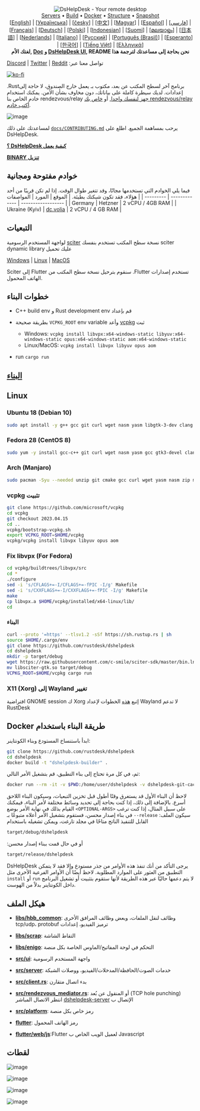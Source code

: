 <p align="center">
  <img src="../res/logo-header.svg" alt="DsHelpDesk - Your remote desktop"><br>
  <a href="#free-public-servers">Servers</a> •
  <a href="#raw-steps-to-build">Build</a> •
  <a href="#how-to-build-with-docker">Docker</a> •
  <a href="#file-structure">Structure</a> •
  <a href="#snapshot">Snapshot</a><br>
  [<a href="../README.md">English</a>] | [<a href="README-UA.md">Українська</a>] | [<a href="README-CS.md">česky</a>] | [<a href="README-ZH.md">中文</a>] | [<a href="README-HU.md">Magyar</a>] | [<a href="README-ES.md">Español</a>] | [<a href="README-FA.md">فارسی</a>] | [<a href="README-FR.md">Français</a>] | [<a href="README-DE.md">Deutsch</a>] | [<a href="README-PL.md">Polski</a>] | [<a href="README-ID.md">Indonesian</a>] | [<a href="README-FI.md">Suomi</a>] | [<a href="README-ML.md">മലയാളം</a>] | [<a href="README-JP.md">日本語</a>] | [<a href="README-NL.md">Nederlands</a>] | [<a href="README-IT.md">Italiano</a>] | [<a href="README-RU.md">Русский</a>] | [<a href="README-PTBR.md">Português (Brasil)</a>] | [<a href="README-EO.md">Esperanto</a>] | [<a href="README-KR.md">한국어</a>] | [<a href="README-VN.md">Tiếng Việt</a>] | [<a href="README-GR.md">Ελληνικά</a>]<br>
  <b>  لغتك الأم,  <a href="https://github.com/rustdesk/doc.dshelpdesk.com">Doc</a> و <a href="https://github.com/rustdesk/dshelpdesk/tree/master/src/lang">DsHelpDesk UI</a>, README نحن بحاجة إلى مساعدتك لترجمة هذا </b>
</p>

[Discord](https://discord.gg/nDceKgxnkV) | [Twitter](https://twitter.com/dshelpdesk) | [Reddit](https://www.reddit.com/r/dshelpdesk) :تواصل معنا عبر

[![ko-fi](https://ko-fi.com/img/githubbutton_sm.svg)](https://ko-fi.com/I2I04VU09)

.Rustبرنامج آخر لسطح المكتب عن بعد، مكتوب بـ
يعمل خارج الصندوق، لا حاجة إلى إعدادات. لديك سيطرة كاملة على بياناتك، دون مخاوف بشأن الأمن. يمكنك استخدام خادم
  الخاص بنا rendezvous/relay
[جهز لنفسك واحدا](https://dshelpdesk.com/server), أو
[خاص بك rendezvous/relay أكتب خادم](https://github.com/rustdesk/dshelpdesk-server-demo).

![image](https://user-images.githubusercontent.com/71636191/171661982-430285f0-2e12-4b1d-9957-4a58e375304d.png)

لمساعدتك على ذلك [`docs/CONTRIBUTING.md`](CONTRIBUTING.md) يرحب بمساهمة الجميع. اطلع على  DsHelpDesk.

[**؟ DsHelpDesk كيفية يعمل**](https://github.com/rustdesk/dshelpdesk/wiki/How-does-DsHelpDesk-work%3F)

[**BINARY تنزيل**](https://github.com/rustdesk/dshelpdesk/releases)

## خوادم مفتوحة ومجانية

فيما يلي الخوادم التي تستخدمها مجانًا، وقد تتغير طوال الوقت. إذا لم تكن قريبًا من أحد هؤلاء، فقد تكون شبكتك بطيئة.
| الموقع | المورد | المواصفات |
| --------- | ------------- | ------------------ |
| Germany | Hetzner | 2 vCPU / 4GB RAM |
| Ukraine (Kyiv) | [dc.volia](https://dc.volia.com) | 2 vCPU / 4 GB RAM |

## التبعيات

 لواجهة المستخدم الرسومية [sciter](https://sciter.com/) نسخة سطح المكتب تستخدم
 بنفسك sciter dynamic library عليك تحميل

[Windows](https://raw.githubusercontent.com/c-smile/sciter-sdk/master/bin.win/x64/sciter.dll) |
[Linux](https://raw.githubusercontent.com/c-smile/sciter-sdk/master/bin.lnx/x64/libsciter-gtk.so) |
[MacOS](https://raw.githubusercontent.com/c-smile/sciter-sdk/master/bin.osx/libsciter.dylib)

 Sciter إلى Flutter سنقوم بترحيل نسخة سطح المكتب من .Flutter تستخدم إصدارات الهاتف المحمول.

## خطوات البناء

- C++ build env و Rust development env قم بإعداد

- بطريقة صحيحة `VCPKG_ROOT` env variable وأعد [vcpkg](https://github.com/microsoft/vcpkg) ثبت

  - Windows: `vcpkg install libvpx:x64-windows-static libyuv:x64-windows-static opus:x64-windows-static aom:x64-windows-static`
  - Linux/MacOS: `vcpkg install libvpx libyuv opus aom`

- run `cargo run`

## [البناء](https://dshelpdesk.com/docs/en/dev/build/)

## Linux

### Ubuntu 18 (Debian 10)

```sh
sudo apt install -y g++ gcc git curl wget nasm yasm libgtk-3-dev clang libxcb-randr0-dev libxdo-dev libxfixes-dev libxcb-shape0-dev libxcb-xfixes0-dev libasound2-dev libpulse-dev cmake
```

### Fedora 28 (CentOS 8)

```sh
sudo yum -y install gcc-c++ git curl wget nasm yasm gcc gtk3-devel clang libxcb-devel libxdo-devel libXfixes-devel pulseaudio-libs-devel cmake alsa-lib-devel
```

### Arch (Manjaro)

```sh
sudo pacman -Syu --needed unzip git cmake gcc curl wget yasm nasm zip make pkg-config clang gtk3 xdotool libxcb libxfixes alsa-lib pipewire
```


### vcpkg تثبيت

```sh
git clone https://github.com/microsoft/vcpkg
cd vcpkg
git checkout 2023.04.15
cd ..
vcpkg/bootstrap-vcpkg.sh
export VCPKG_ROOT=$HOME/vcpkg
vcpkg/vcpkg install libvpx libyuv opus aom
```

### Fix libvpx (For Fedora)

```sh
cd vcpkg/buildtrees/libvpx/src
cd *
./configure
sed -i 's/CFLAGS+=-I/CFLAGS+=-fPIC -I/g' Makefile
sed -i 's/CXXFLAGS+=-I/CXXFLAGS+=-fPIC -I/g' Makefile
make
cp libvpx.a $HOME/vcpkg/installed/x64-linux/lib/
cd
```

### البناء

```sh
curl --proto '=https' --tlsv1.2 -sSf https://sh.rustup.rs | sh
source $HOME/.cargo/env
git clone https://github.com/rustdesk/dshelpdesk
cd dshelpdesk
mkdir -p target/debug
wget https://raw.githubusercontent.com/c-smile/sciter-sdk/master/bin.lnx/x64/libsciter-gtk.so
mv libsciter-gtk.so target/debug
VCPKG_ROOT=$HOME/vcpkg cargo run
```

###  X11 (Xorg) إلى Wayland تغيير

افتراضية GNOME session  ك Xorg إتبع [هذه](https://docs.fedoraproject.org/en-US/quick-docs/configuring-xorg-as-default-gnome-session/) الخطوات لإعداد Wayland لا تدعم RustDesk

## Docker طريقة البناء باستخدام

ابدأ باستنساخ المستودع وبناء الكونتاينر:

```sh
git clone https://github.com/rustdesk/dshelpdesk
cd dshelpdesk
docker build -t "dshelpdesk-builder" .
```

ثم، في كل مرة تحتاج إلى بناء التطبيق، قم بتشغيل الأمر التالي:

```sh
docker run --rm -it -v $PWD:/home/user/dshelpdesk -v dshelpdesk-git-cache:/home/user/.cargo/git -v dshelpdesk-registry-cache:/home/user/.cargo/registry -e PUID="$(id -u)" -e PGID="$(id -g)" dshelpdesk-builder
```

لاحظ أن البناء الأول قد يستغرق وقتًا أطول قبل تخزين التبعيات، وسيكون البناء اللاحق أسرع. بالإضافة إلى ذلك، إذا كنت بحاجة إلى تحديد وسائط مختلفة لأمر البناء، فيمكنك القيام بذلك في نهاية الأمر بوضع
`<OPTIONAL-ARGS>`
على سبيل المثال، إذا كنت ترغب في بناء إصدار محسن، فستقوم بتشغيل الأمر أعلاه متبوعًا بـ
`--release`
:سيكون الملف القابل للتنفيذ الناتج متاحًا في مجلد تارغت، ويمكن تشغيله باستخدام

```sh
target/debug/dshelpdesk
```

:أو في حال قمت ببناء إصدار محسن

```sh
target/release/dshelpdesk
```

DsHelpDesk يرجى التأكد من أنك تنفذ هذه الأوامر من جذر مستودع
وإلا فقد لا يتمكن التطبيق من العثور على الموارد المطلوبة. لاحظ أيضًا أن الأوامر الفرعية الأخرى مثل
`install` أو `run`
لا يتم دعمها حاليًا عبر هذه الطريقة لأنها ستقوم بتثبيت أو تشغيل البرنامج داخل الكونتاينر بدلاً من الهوست.

## هيكل الملف

- **[libs/hbb_common](https://github.com/rustdesk/dshelpdesk/tree/master/libs/hbb_common)**: وظائف  لنقل الملفات، وبعض وظائف المرافق الأخرى tcp/udp، protobuf ترميز الفيديو، إعدادات

- **[libs/scrap](https://github.com/rustdesk/dshelpdesk/tree/master/libs/scrap)**: التقاط الشاشة
- **[libs/enigo](https://github.com/rustdesk/dshelpdesk/tree/master/libs/enigo)**: التحكم في لوحة المفاتيح/الماوس الخاصة بكل منصة
- **[src/ui](https://github.com/rustdesk/dshelpdesk/tree/master/src/ui)**: واجهة المستخدم الرسومية
- **[src/server](https://github.com/rustdesk/dshelpdesk/tree/master/src/server)**: خدمات الصوت/الحافظة/المدخلات/الفيديو، ووصلات الشبكة
- **[src/client.rs](https://github.com/rustdesk/dshelpdesk/tree/master/src/client.rs)**: بدء اتصال متقارن
- **[src/rendezvous_mediator.rs](https://github.com/rustdesk/dshelpdesk/tree/master/src/rendezvous_mediator.rs)**: أو المنقول عن بُعد (TCP hole punching) انتظر الاتصال المباشر [dshelpdesk-server](https://github.com/rustdesk/dshelpdesk-server) الإتصال ب
- **[src/platform](https://github.com/rustdesk/dshelpdesk/tree/master/src/platform)**: رمز خاص بكل منصة
- **[flutter](https://github.com/rustdesk/dshelpdesk/tree/master/flutter)**: رمز الهاتف المحمول
- **[flutter/web/js](https://github.com/rustdesk/dshelpdesk/tree/master/flutter/web/js)**:Flutter  لعميل الويب الخاص ب Javascript

## لقطات

![image](https://user-images.githubusercontent.com/71636191/113112362-ae4deb80-923b-11eb-957d-ff88daad4f06.png)

![image](https://user-images.githubusercontent.com/71636191/113112619-f705a480-923b-11eb-911d-97e984ef52b6.png)

![image](https://user-images.githubusercontent.com/71636191/113112857-3fbd5d80-923c-11eb-9836-768325faf906.png)

![image](https://user-images.githubusercontent.com/71636191/135385039-38fdbd72-379a-422d-b97f-33df71fb1cec.png)
